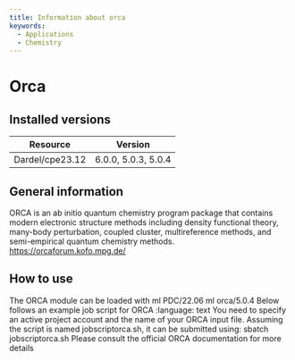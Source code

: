 ```yaml
---
title: Information about orca
keywords:
  - Applications
  - Chemistry
---
```

# Orca

## Installed versions

| Resource | Version |
|---|---|
| Dardel/cpe23.12 | 6.0.0, 5.0.3, 5.0.4 |

## General information

ORCA is an ab initio quantum chemistry program package that contains modern electronic structure methods including density functional theory, many-body perturbation, coupled cluster, multireference methods, and semi-empirical quantum chemistry methods.
https://orcaforum.kofo.mpg.de/

## How to use

The ORCA module can be loaded with
ml PDC/22.06
ml orca/5.0.4
Below follows an example job script for ORCA
:language: text
You need to specify an active project account and the name of your ORCA input file.
Assuming the script is named jobscriptorca.sh, it can be submitted using:
sbatch jobscriptorca.sh
Please consult the official ORCA documentation for more details

